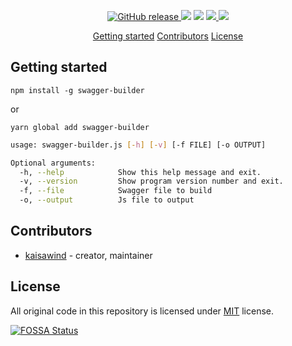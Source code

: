 <p align="center">
  <a href="https://github.com/kaisawind/swagger-builder/releases">
    <img src="https://img.shields.io/github/release/kaisawind/swagger-builder.svg" alt="GitHub release">
  </a>
  <img src="https://img.shields.io/badge/node-%3E%3D16.20.2-blue.svg" />
  <img src="https://img.shields.io/badge/npm-%3E%3D10.8.0-blue.svg" />
  <a href="https://travis-ci.com/kaisawind/swagger-builder">
    <img src="https://travis-ci.com/kaisawind/swagger-builder.svg?token=zAYkhFNqwBwmfWpeEt2s&branch=master">
  </a>
  <a href="https://app.fossa.com/projects/git%2Bgithub.com%2Fkaisawind%2Fswagger-builder?ref=badge_shield">
    <img src="https://app.fossa.com/api/projects/git%2Bgithub.com%2Fkaisawind%2Fswagger-builder.svg?type=shield">
  </a>
</p>

<p align="center">
  <a href="#getting-started">Getting started</a>
  <a href="#contributors">Contributors</a>
  <a href="#license">License</a>
</p>

## Getting started

```
npm install -g swagger-builder
```
or

```
yarn global add swagger-builder
```

```bash
usage: swagger-builder.js [-h] [-v] [-f FILE] [-o OUTPUT]

Optional arguments:
  -h, --help            Show this help message and exit.
  -v, --version         Show program version number and exit.
  -f, --file            Swagger file to build
  -o, --output          Js file to output
```

## Contributors
- [kaisawind](https://github.com/kaisawind) - creator, maintainer

## License

All original code in this repository is licensed under [MIT](https://github.com/kaisawind/swagger-builder/blob/master/LICENSE) license.

[![FOSSA Status](https://app.fossa.com/api/projects/git%2Bgithub.com%2Fkaisawind%2Fswagger-builder.svg?type=large)](https://app.fossa.com/projects/git%2Bgithub.com%2Fkaisawind%2Ffile-manager?ref=badge_large)

